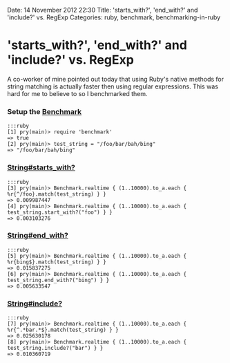 Date: 14 November 2012 22:30
Title: 'starts_with?', 'end_with?' and 'include?' vs. RegExp
Categories: ruby, benchmark, benchmarking-in-ruby

# 'starts_with?', 'end_with?' and 'include?' vs. RegExp

A co-worker of mine pointed out today that using Ruby's native methods for string matching is actually faster then using regular expressions. This was hard for me to believe to so I benchmarked them.

### Setup the [Benchmark](http://www.ruby-doc.org/stdlib-1.9.3/libdoc/benchmark/rdoc/Benchmark.html)

    :::ruby
    [1] pry(main)> require 'benchmark'
    => true
    [2] pry(main)> test_string = "/foo/bar/bah/bing"
    => "/foo/bar/bah/bing"

### [String#starts_with?](http://www.ruby-doc.org/core-1.9.3/String.html#method-i-start_with-3F)

    :::ruby
    [3] pry(main)> Benchmark.realtime { (1..10000).to_a.each { %r{^/foo}.match(test_string) } }
    => 0.009987447
    [4] pry(main)> Benchmark.realtime { (1..10000).to_a.each { test_string.start_with?("foo") } }
    => 0.003103276

### [String#end_with?](http://www.ruby-doc.org/core-1.9.3/String.html#method-i-end_with-3F)

    :::ruby
    [5] pry(main)> Benchmark.realtime { (1..10000).to_a.each { %r{bing$}.match(test_string) } }
    => 0.015837275
    [6] pry(main)> Benchmark.realtime { (1..10000).to_a.each { test_string.end_with?("bing") } }
    => 0.005633547

### [String#include?](http://www.ruby-doc.org/core-1.9.3/String.html#method-i-include-3F)

    :::ruby
    [7] pry(main)> Benchmark.realtime { (1..10000).to_a.each { %r{^.*bar.*$}.match(test_string) } }
    => 0.025630178
    [8] pry(main)> Benchmark.realtime { (1..10000).to_a.each { test_string.include?("bar") } }
    => 0.010360719

